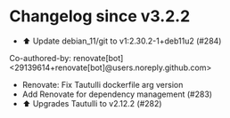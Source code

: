 # Changelog since v3.2.2
- ⬆️ Update debian_11/git to v1:2.30.2-1+deb11u2 (#284)

Co-authored-by: renovate[bot] <29139614+renovate[bot]@users.noreply.github.com> 
- Renovate: Fix Tautulli dockerfile arg version 
- Add Renovate for dependency management (#283) 
- ⬆️ Upgrades Tautulli to v2.12.2 (#282) 
